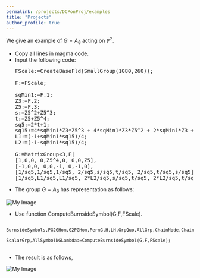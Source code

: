 ```yaml
---
permalink: /projects/DCPonProj/examples
title: "Projects"
author_profile: true
---
```


We give an example of $G=A_6$ acting on $\mathbb{P}^2$.

* Copy all lines in magma code.
* Input the following code:
  <pre>
  FScale:=CreateBaseFld(SmallGroup(1080,260));

  F:=FScale;

  sqMin1:=F.1;
  Z3:=F.2;
  Z5:=F.3;
  s:=Z5^2+Z5^3;
  t:=Z5+Z5^4;
  sq5:=2*t+1;
  sq15:=4*sqMin1*Z3*Z5^3 + 4*sqMin1*Z3*Z5^2 + 2*sqMin1*Z3 + 2*sqMin1*Z5^3 + 2*sqMin1*Z5^2 + sqMin1;
  L1:=(-1+sqMin1*sq15)/4;
  L2:=(-1-sqMin1*sq15)/4;

  G:=MatrixGroup<3,F|
  [1,0,0, 0,Z5^4,0, 0,0,Z5],
  [-1,0,0, 0,0,-1, 0,-1,0],
  [1/sq5,1/sq5,1/sq5, 2/sq5,s/sq5,t/sq5, 2/sq5,t/sq5,s/sq5],
  [1/sq5,L1/sq5,L1/sq5, 2*L2/sq5,s/sq5,t/sq5, 2*L2/sq5,t/sq5,s/sq5]>;
  </pre>
* The group $G=A_6$ has representation as follows:

![My Image](http://kaiqi-yang1994.github.io/files/DCPonProj/DCPexample1.png)

* Use function ComputeBurnsideSymbol(G,F,FScale).

<pre>
<small>
BurnsideSymbols,PG2GHom,G2PGHom,PermG,H,LH,GrpQuo,AllGrp,ChainNode,ChainClass,<br>
ScalarGrp,AllSymbolNGLambda:=ComputeBurnsideSymbol(G,F,FScale);
</small>
</pre>

* The result is as follows,

![My Image](http://kaiqi-yang1994.github.io/files/DCPonProj/DCPexample2.jpg)


